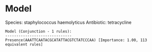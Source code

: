 
# Model

Species: staphylococcus haemolyticus
Antibiotic: tetracycline

```
Model (Conjunction - 1 rules):
------------------------------
Presence(AAATTCAATACGCATATTACGTCTATCCCAA) [Importance: 1.00, 113 equivalent rules]

```

